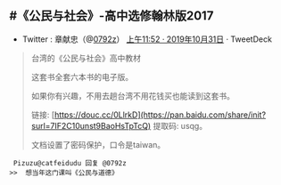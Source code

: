 #《公民与社会》-高中选修翰林版2017
-----------------------------------

- Twitter : 章献忠（@[0792z](https://twitter.com/0792z/)）  [上午11:52 · 2019年10月31日](https://twitter.com/0792z/status/1189751849898799106) · TweetDeck

> 台湾的《公民与社会》高中教材
>
> 这套书全套六本书的电子版。
>
> 如果你有兴趣，不用去趟台湾不用花钱买也能读到这套书。
>
> 链接: [https://douc.cc/0LlrkD](https://pan.baidu.com/share/init?surl=7IF2C10unst9BaoHsTpTcQ) 提取码: usqg。
>
> 文档设置了密码保护，口令是taiwan。
```
 Pizuzu@catfeidudu 回复 @0792z
>>  想当年这门课叫《公民与道德》
```
